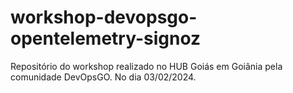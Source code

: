 # workshop-devopsgo-opentelemetry-signoz
Repositório do workshop realizado no HUB Goiás em Goiânia pela comunidade DevOpsGO. No dia 03/02/2024. 
